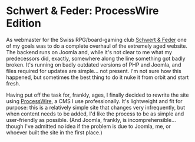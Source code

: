 # Schwert & Feder: ProcessWire Edition

As webmaster for the Swiss RPG/board-gaming club [Schwert & Feder](https://home.schwertundfeder.com/joomla/) one of my goals was to do a complete overhaul of the extremely aged website. The backend runs on Joomla and, while it's not clear to me what my predecessors did, exactly, somewhere along the line something got badly broken. It's running on badly outdated versions of PHP and Joomla, and files required for updates are simple... not present. I'm not sure how this happened, but sometimes the best thing to do it nuke it from orbit and start fresh.

Having put off the task for, frankly, ages, I finally decided to rewrite the site using [ProcessWire](https://processwire.com/), a CMS I use professionally. It's lightweight and fit for purpose: this is a relatively simple site that changes very infrequently, but when content needs to be added, I'd like the process to be as simple and user-friendly as possible. (And Joomla, frankly, is incomprehensible... though I've admitted no idea if the problem is due to Joomla, me, or whoever built the site in the first place.)
